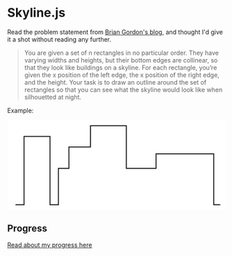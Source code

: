 # Skyline.js

Read the problem statement from [Brian Gordon's blog](https://briangordon.github.io/2014/08/the-skyline-problem.html),
and thought I'd give it a shot without reading any further.

> You are given a set of n rectangles in no particular order.
> They have varying widths and heights, but their bottom edges are
> collinear, so that they look like buildings on a skyline.
> For each rectangle, you’re given the x position of the left edge,
> the x position of the right edge, and the height. Your task is to draw an
> outline around the set of rectangles so that you can see what the skyline
> would look like when silhouetted at night.

Example:

![skyline](The_skyline_problem.png)

## Progress

[Read about my progress here](http://cfurrow.github.io/2014/09/02/the-skyline-problem/)
